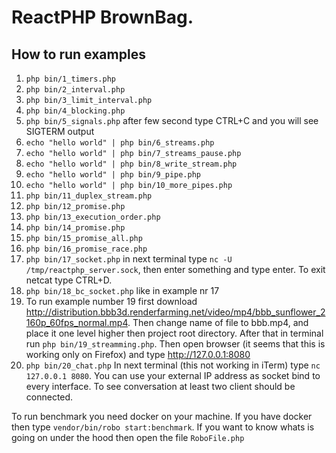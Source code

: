 # ReactPHP BrownBag.
## How to run examples
1. `php bin/1_timers.php`
2. `php bin/2_interval.php`
3. `php bin/3_limit_interval.php`
4. `php bin/4_blocking.php`
5. `php bin/5_signals.php` after few second type CTRL+C and you will see SIGTERM output
6. `echo "hello world" | php bin/6_streams.php`
7. `echo "hello world" | php bin/7_streams_pause.php`
8. `echo "hello world" | php bin/8_write_stream.php`
9. `echo "hello world" | php bin/9_pipe.php`
10. `echo "hello world" | php bin/10_more_pipes.php`
11. `php bin/11_duplex_stream.php`
12. `php bin/12_promise.php`
13. `php bin/13_execution_order.php`
14. `php bin/14_promise.php`
15. `php bin/15_promise_all.php`
16. `php bin/16_promise_race.php`
17. `php bin/17_socket.php` in next terminal type `nc -U /tmp/reactphp_server.sock`, then enter something and type enter. To exit netcat type CTRL+D. 
18. `php bin/18_bc_socket.php` like in example nr 17
19. To run example number 19 first download http://distribution.bbb3d.renderfarming.net/video/mp4/bbb_sunflower_2160p_60fps_normal.mp4.
Then change name of file to bbb.mp4, and place it one level higher then project root directory. After that in terminal run `php bin/19_streamming.php`.
Then open browser (it seems that this is working only on Firefox) and type http://127.0.0.1:8080 
20. `php bin/20_chat.php` In next terminal (this not working in iTerm) type `nc 127.0.0.1 8080`. You can use your external IP address as socket bind to every interface. To see conversation at least two client should be connected.

To run benchmark you need docker on your machine. If you have docker then type `vendor/bin/robo start:benchmark`. If you want to know whats is going on under the hood then open the file `RoboFile.php`